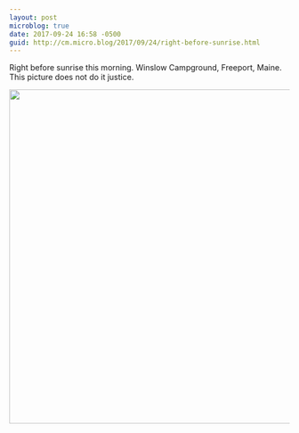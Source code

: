 ```yaml
---
layout: post
microblog: true
date: 2017-09-24 16:58 -0500
guid: http://cm.micro.blog/2017/09/24/right-before-sunrise.html
---
```

Right before sunrise this morning. Winslow Campground, Freeport, Maine. This picture does not do it justice. 

<img src="http://chadmoore.net/uploads/2017/c64650f80c.jpg" width="600" height="600" />
